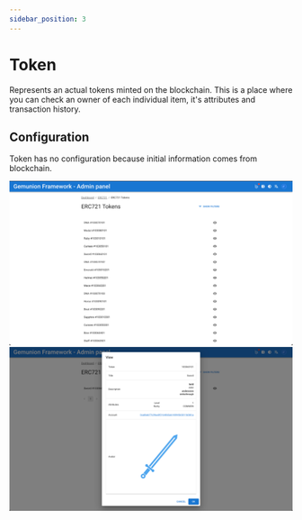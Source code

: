 ```yaml
---
sidebar_position: 3
---
```


# Token

Represents an actual tokens minted on the blockchain. This is a place where you can check an owner of each individual
item, it's attributes and transaction history.

## Configuration

Token has no configuration because initial information comes from blockchain.

![ERC721 token list](/img/admin/hierarchy/erc721/token_list.png)
![ERC721 token view dialog](/img/admin/hierarchy/erc721/token_view_dialog.png)
